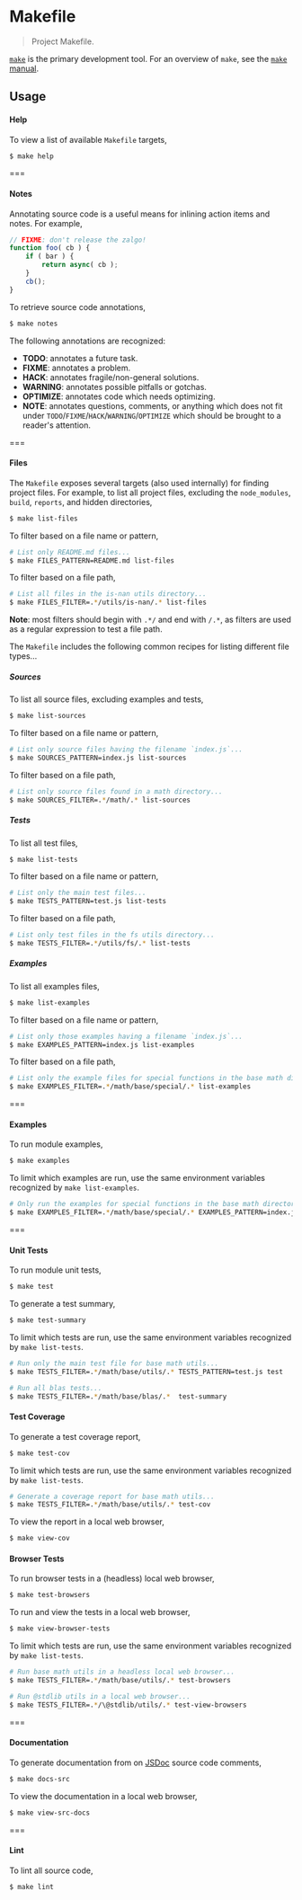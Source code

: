 Makefile
===
> Project Makefile.

[`make`][make] is the primary development tool. For an overview of `make`, see the [`make` manual][make]. 


## Usage

#### Help

To view a list of available `Makefile` targets,

``` bash
$ make help
```

===
#### Notes

Annotating source code is a useful means for inlining action items and notes. For example,

``` javascript
// FIXME: don't release the zalgo!
function foo( cb ) {
    if ( bar ) {
        return async( cb );
    }
    cb();
} 
```

To retrieve source code annotations,

``` bash
$ make notes
```

The following annotations are recognized:
*   __TODO__: annotates a future task.
*   __FIXME__: annotates a problem.
*   __HACK__: annotates fragile/non-general solutions.
*   __WARNING__: annotates possible pitfalls or gotchas.
*   __OPTIMIZE__: annotates code which needs optimizing.
*   __NOTE__: annotates questions, comments, or anything which does not fit under `TODO`/`FIXME`/`HACK`/`WARNING`/`OPTIMIZE` which should be brought to a reader's attention.

===
#### Files

The `Makefile` exposes several targets (also used internally) for finding project files. For example, to list all project files, excluding the `node_modules`, `build`, `reports`, and hidden directories,

``` bash
$ make list-files
```

To filter based on a file name or pattern,

``` bash
# List only README.md files...
$ make FILES_PATTERN=README.md list-files
```

To filter based on a file path,

``` bash
# List all files in the is-nan utils directory...
$ make FILES_FILTER=.*/utils/is-nan/.* list-files
```

__Note__: most filters should begin with `.*/` and end with `/.*`, as filters are used as a regular expression to test a file path.

The `Makefile` includes the following common recipes for listing different file types...


##### Sources

To list all source files, excluding examples and tests,

``` bash
$ make list-sources
```

To filter based on a file name or pattern,

``` bash
# List only source files having the filename `index.js`...
$ make SOURCES_PATTERN=index.js list-sources
```

To filter based on a file path,

``` bash
# List only source files found in a math directory...
$ make SOURCES_FILTER=.*/math/.* list-sources
```


##### Tests

To list all test files,

``` bash
$ make list-tests
```

To filter based on a file name or pattern,

``` bash
# List only the main test files...
$ make TESTS_PATTERN=test.js list-tests
```

To filter based on a file path,

``` bash
# List only test files in the fs utils directory...
$ make TESTS_FILTER=.*/utils/fs/.* list-tests
```


##### Examples

To list all examples files,

``` bash
$ make list-examples
```

To filter based on a file name or pattern,

``` bash
# List only those examples having a filename `index.js`...
$ make EXAMPLES_PATTERN=index.js list-examples
```

To filter based on a file path,

``` bash
# List only the example files for special functions in the base math directory...
$ make EXAMPLES_FILTER=.*/math/base/special/.* list-examples
```


===
#### Examples

To run module examples,

``` bash
$ make examples
```

To limit which examples are run, use the same environment variables recognized by `make list-examples`.

``` bash
# Only run the examples for special functions in the base math directory...
$ make EXAMPLES_FILTER=.*/math/base/special/.* EXAMPLES_PATTERN=index.js examples
```


===
#### Unit Tests

To run module unit tests,

``` bash
$ make test
```

To generate a test summary,

``` bash
$ make test-summary
```

To limit which tests are run, use the same environment variables recognized by `make list-tests`.

``` bash
# Run only the main test file for base math utils...
$ make TESTS_FILTER=.*/math/base/utils/.* TESTS_PATTERN=test.js test

# Run all blas tests...
$ make TESTS_FILTER=.*/math/base/blas/.*  test-summary
```


#### Test Coverage

To generate a test coverage report,

``` bash
$ make test-cov
```

To limit which tests are run, use the same environment variables recognized by `make list-tests`.

``` bash
# Generate a coverage report for base math utils...
$ make TESTS_FILTER=.*/math/base/utils/.* test-cov
```

To view the report in a local web browser,

``` bash
$ make view-cov
```


#### Browser Tests

To run browser tests in a (headless) local web browser,

``` bash
$ make test-browsers
```

To run and view the tests in a local web browser,

``` bash
$ make view-browser-tests
```

To limit which tests are run, use the same environment variables recognized by `make list-tests`.

``` bash
# Run base math utils in a headless local web browser...
$ make TESTS_FILTER=.*/math/base/utils/.* test-browsers

# Run @stdlib utils in a local web browser...
$ make TESTS_FILTER=.*/\@stdlib/utils/.* test-view-browsers
```


===
#### Documentation

To generate documentation from on [JSDoc][jsdoc] source code comments,

``` bash
$ make docs-src
```

To view the documentation in a local web browser,

``` bash
$ make view-src-docs
```



===
#### Lint

To lint all source code,

``` bash
$ make lint
```



<!-- <links> -->
[make]: https://www.gnu.org/software/make/manual/make.html#Introduction
[jsdoc]: http://usejsdoc.org/
<!-- </links> -->

